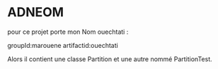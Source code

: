 # ADNEOM
pour ce projet porte mon Nom  ouechtati :

 groupId:marouene
 artifactid:ouechtati
 
 Alors il contient une classe Partition et une autre nommé PartitionTest.
 
 
